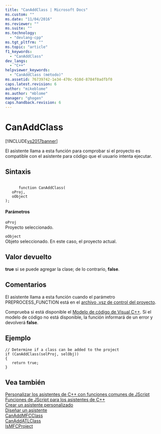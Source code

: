```yaml
---
title: "CanAddClass | Microsoft Docs"
ms.custom: ""
ms.date: "11/04/2016"
ms.reviewer: ""
ms.suite: ""
ms.technology: 
  - "devlang-cpp"
ms.tgt_pltfrm: ""
ms.topic: "article"
f1_keywords: 
  - "CanAddClass"
dev_langs: 
  - "C++"
helpviewer_keywords: 
  - "CanAddClass (método)"
ms.assetid: 76739742-1e34-470c-910d-8784f0adfbf0
caps.latest.revision: 6
author: "mikeblome"
ms.author: "mblome"
manager: "ghogen"
caps.handback.revision: 6
---
```

# CanAddClass
[!INCLUDE[vs2017banner](../assembler/inline/includes/vs2017banner.md)]

El asistente llama a esta función para comprobar si el proyecto es compatible con el asistente para código que el usuario intenta ejecutar.  
  
## Sintaxis  
  
```  
  
      function CanAddClass(   
   oProj,   
   oObject    
);  
```  
  
#### Parámetros  
 `oProj`  
 Proyecto seleccionado.  
  
 `oObject`  
 Objeto seleccionado.  En este caso, el proyecto actual.  
  
## Valor devuelto  
 **true** si se puede agregar la clase; de lo contrario, **false**.  
  
## Comentarios  
 El asistente llama a esta función cuando el parámetro PREPROCESS\_FUNCTION está en el [archivo .vsz de control del proyecto](../ide/dot-vsz-file-project-control.md).  
  
 Comprueba si está disponible el [Modelo de código de Visual C\+\+](http://msdn.microsoft.com/es-es/dd6452c2-1054-44a1-b0eb-639a94a1216b).  Si el modelo de código no está disponible, la función informará de un error y devolverá **false**.  
  
## Ejemplo  
  
```  
// Determine if a class can be added to the project  
if (CanAddClass(selProj, selObj))  
{  
   return true;  
}  
```  
  
## Vea también  
 [Personalizar los asistentes de C\+\+ con funciones comunes de JScript](../ide/customizing-cpp-wizards-with-common-jscript-functions.md)   
 [Funciones de JScript para los asistentes de C\+\+](../ide/jscript-functions-for-cpp-wizards.md)   
 [Crear un asistente personalizado](../ide/creating-a-custom-wizard.md)   
 [Diseñar un asistente](../ide/designing-a-wizard.md)   
 [CanAddMFCClass](../ide/canaddmfcclass.md)   
 [CanAddATLClass](../ide/canaddatlclass.md)   
 [IsMFCProject](../ide/ismfcproject.md)